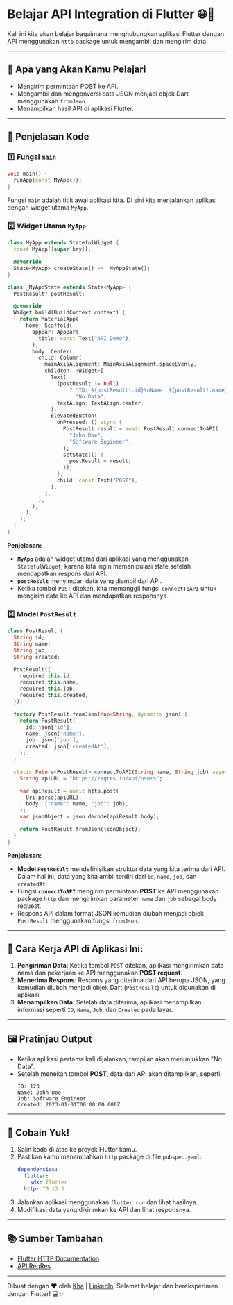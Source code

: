 # Belajar API Integration di Flutter 🌐📱

Kali ini kita akan belajar bagaimana menghubungkan aplikasi Flutter dengan API menggunakan `http` package untuk mengambil dan mengirim data.

---

## 🎯 Apa yang Akan Kamu Pelajari
- Mengirim permintaan POST ke API.
- Mengambil dan mengonversi data JSON menjadi objek Dart menggunakan `fromJson`.
- Menampilkan hasil API di aplikasi Flutter.

---

## 📝 Penjelasan Kode

### 1️⃣ Fungsi `main`
```dart
void main() {
  runApp(const MyApp());
}
```
Fungsi `main` adalah titik awal aplikasi kita. Di sini kita menjalankan aplikasi dengan widget utama `MyApp`.

### 2️⃣ Widget Utama `MyApp`
```dart
class MyApp extends StatefulWidget {
  const MyApp({super.key});

  @override
  State<MyApp> createState() => _MyAppState();
}

class _MyAppState extends State<MyApp> {
  PostResult? postResult;

  @override
  Widget build(BuildContext context) {
    return MaterialApp(
      home: Scaffold(
        appBar: AppBar(
          title: const Text("API Demo"),
        ),
        body: Center(
          child: Column(
            mainAxisAlignment: MainAxisAlignment.spaceEvenly,
            children: <Widget>[
              Text(
                (postResult != null)
                    ? "ID: ${postResult!.id}\nName: ${postResult!.name}\nJob: ${postResult!.job}\nCreated: ${postResult!.created}"
                    : "No Data",
                textAlign: TextAlign.center,
              ),
              ElevatedButton(
                onPressed: () async {
                  PostResult result = await PostResult.connectToAPI(
                    "John Doe",
                    "Software Engineer",
                  );
                  setState(() {
                    postResult = result;
                  });
                },
                child: const Text("POST"),
              ),
            ],
          ),
        ),
      ),
    );
  }
}
```
**Penjelasan:**
- **`MyApp`** adalah widget utama dari aplikasi yang menggunakan `StatefulWidget`, karena kita ingin memanipulasi state setelah mendapatkan respons dari API.
- **`postResult`** menyimpan data yang diambil dari API.
- Ketika tombol `POST` ditekan, kita memanggil fungsi `connectToAPI` untuk mengirim data ke API dan mendapatkan responsnya.

### 3️⃣ Model `PostResult`
```dart
class PostResult {
  String id;
  String name;
  String job;
  String created;

  PostResult({
    required this.id,
    required this.name,
    required this.job,
    required this.created,
  });

  factory PostResult.fromJson(Map<String, dynamic> json) {
    return PostResult(
      id: json['id'],
      name: json['name'],
      job: json['job'],
      created: json['createdAt'],
    );
  }

  static Future<PostResult> connectToAPI(String name, String job) async {
    String apiURL = "https://reqres.in/api/users";

    var apiResult = await http.post(
      Uri.parse(apiURL),
      body: {"name": name, "job": job},
    );
    var jsonObject = json.decode(apiResult.body);

    return PostResult.fromJson(jsonObject);
  }
}
```
**Penjelasan:**
- **Model `PostResult`** mendefinisikan struktur data yang kita terima dari API. Dalam hal ini, data yang kita ambil terdiri dari `id`, `name`, `job`, dan `createdAt`.
- Fungsi **`connectToAPI`** mengirim permintaan **POST** ke API menggunakan package `http` dan mengirimkan parameter `name` dan `job` sebagai body request.
- Respons API dalam format JSON kemudian diubah menjadi objek `PostResult` menggunakan fungsi `fromJson`.

---

## 🚀 Cara Kerja API di Aplikasi Ini:
1. **Pengiriman Data**: Ketika tombol `POST` ditekan, aplikasi mengirimkan data nama dan pekerjaan ke API menggunakan **POST request**.
2. **Menerima Respons**: Respons yang diterima dari API berupa JSON, yang kemudian diubah menjadi objek Dart (`PostResult`) untuk digunakan di aplikasi.
3. **Menampilkan Data**: Setelah data diterima, aplikasi menampilkan informasi seperti `ID`, `Name`, `Job`, dan `Created` pada layar.

---

## 🖼️ Pratinjau Output
- Ketika aplikasi pertama kali dijalankan, tampilan akan menunjukkan "No Data".
- Setelah menekan tombol **POST**, data dari API akan ditampilkan, seperti:
  ```
  ID: 123
  Name: John Doe
  Job: Software Engineer
  Created: 2023-01-01T00:00:00.000Z
  ```

---

## 🎉 Cobain Yuk!
1. Salin kode di atas ke proyek Flutter kamu.
2. Pastikan kamu menambahkan `http` package di file `pubspec.yaml`:
    ```yaml
    dependencies:
      flutter:
        sdk: flutter
      http: ^0.13.3
    ```
3. Jalankan aplikasi menggunakan `flutter run` dan lihat hasilnya.
4. Modifikasi data yang dikirimkan ke API dan lihat responsnya.

---

## 📚 Sumber Tambahan
- [Flutter HTTP Documentation](https://pub.dev/packages/http)
- [API ReqRes](https://reqres.in/)

---


Dibuat dengan ❤️ oleh [Kha](https://www.instagram.com/khalilaah.15/) | [LinkedIn](https://www.linkedin.com/in/khalilullah-nuraini-20246223b/). Selamat belajar dan bereksperimen dengan Flutter! 💻✨
